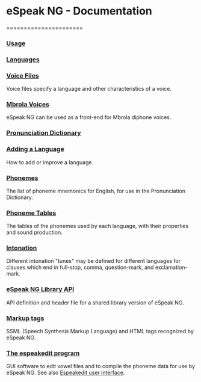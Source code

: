 # eSpeak NG - Documentation
======================

### [Usage](commands.md)

### [Languages](languages.md)

### [Voice Files](voices.md)

Voice files specify a language and other characteristics of a voice.

### [Mbrola Voices](mbrola.md)

eSpeak NG can be used as a front-end for Mbrola diphone voices.

### [Pronunciation Dictionary](dictionary.md)

### [Adding a Language](add_language.md)

How to add or improve a language.

### [Phonemes](phonemes.md)

The list of phoneme mnemonics for English, for use in the Pronunciation
Dictionary.

### [Phoneme Tables](phontab.md)

The tables of the phonemes used by each language, with their properties
and sound production.

### [Intonation](intonation.md)

Different intonation "tunes" may be defined for different languages for
clauses which end in full-stop, comma, question-mark, and
exclamation-mark.

### [eSpeak NG Library API](speak_lib.h)

API definition and header file for a shared library version of eSpeak NG.

### [Markup tags](ssml.md)

SSML (Speech Synthesis Markup Language) and HTML tags recognized by
eSpeak NG.

### [The espeakedit program](editor.md)

GUI software to edit vowel files and to compile the phoneme data for use
by eSpeak NG. See also [Espeakedit user interface](editor_if.md). 


